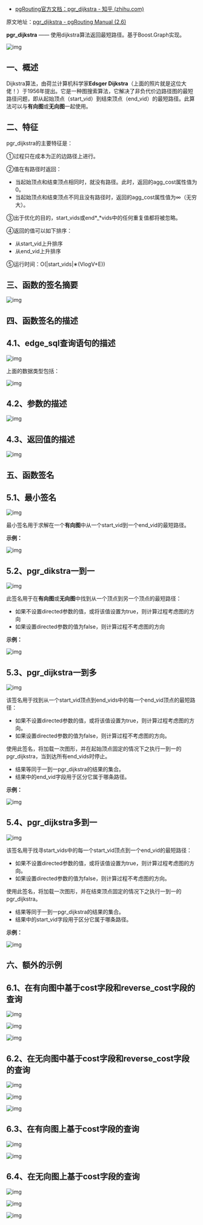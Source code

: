 - [pgRouting官方文档：pgr_dijkstra - 知乎 (zhihu.com)](https://zhuanlan.zhihu.com/p/85905703)

原文地址：[pgr_dijkstra - pgRouting Manual (2.6)](https://link.zhihu.com/?target=http%3A//docs.pgrouting.org/2.6/en/pgr_dijkstra.html%23pgr-dijkstra)

**pgr_dijkstra** —— 使用dijkstra算法返回最短路径。基于Boost.Graph实现。

![img](https://pic4.zhimg.com/80/v2-e8d081eb32f80ecf8f0f36c61733951b_720w.png)

## 一、概述

Dijkstra算法，由荷兰计算机科学家**Edsger Dijkstra**（上面的照片就是这位大佬！）于1956年提出。它是一种图搜索算法，它解决了非负代价边路径图的最短路径问题，即从起始顶点（start_vid）到结束顶点（end_vid）的最短路径。此算法可以与**有向图**或**无向图**一起使用。

## 二、特征

pgr_dijkstra的主要特征是：

①过程只在成本为正的边路径上进行。

②值在有路径时返回：

- 当起始顶点和结束顶点相同时，就没有路径。此时，返回的agg_cost属性值为0。
- 当起始顶点和结束顶点不同且没有路径时，返回的agg_cost属性值为∞（无穷大）。

③出于优化的目的，start_vids或end*_*vids中的任何重复值都将被忽略。

④返回的值可以如下排序：

- 从start_vid上升排序
- 从end_vid上升排序

⑤运行时间：O(|start_vids|∗(VlogV+E))

## 三、函数的签名摘要

![img](https://pic4.zhimg.com/80/v2-ddb302be2633c82dec5c64ab3b44943b_720w.jpg)

## 四、函数签名的描述

## 4.1、edge_sql查询语句的描述

![img](https://pic1.zhimg.com/80/v2-c3bf16f60631dd11cfd55de061416c2c_720w.jpg)

上面的数据类型包括：

![img](https://pic1.zhimg.com/80/v2-855248258be8f62dd6d306cd857e1544_720w.png)

## 4.2、参数的描述

![img](https://pic4.zhimg.com/80/v2-c0f2eac2edef464f3c36f2838260757f_720w.jpg)

## 4.3、返回值的描述

![img](https://pic2.zhimg.com/80/v2-39a7150cd1dd36eecf1dba2a3ad84239_720w.jpg)

## 五、函数签名

## 5.1、最小签名

![img](https://pic2.zhimg.com/80/v2-e0e51dfd75ca438b0c36801729eb7279_720w.png)

最小签名用于求解在一个**有向图**中从一个start_vid到一个end_vid的最短路径。

**示例：**

![img](https://pic4.zhimg.com/80/v2-aa5a0e288ae5cd228e72da4b3cecbd83_720w.jpg)

## 5.2、pgr_dikstra一到一

![img](https://pic1.zhimg.com/80/v2-6341edd4ed28e81198fa604a554d7c88_720w.png)

此签名用于在**有向图**或**无向图**中找到从一个顶点到另一个顶点的最短路径：

- 如果不设置directed参数的值，或将该值设置为true，则计算过程考虑图的方向
- 如果设置directed参数的值为false，则计算过程不考虑图的方向

**示例：**

![img](https://pic3.zhimg.com/80/v2-63ba3ec6358618990bfe343d547b0f56_720w.jpg)

## 5.3、pgr_dijkstra一到多

![img](https://pic2.zhimg.com/80/v2-4b5fba2e6901160bb3d94edbc8b8e955_720w.png)

该签名用于找到从一个start_vid顶点到end_vids中的每一个end_vid顶点的最短路径：

- 如果不设置directed参数的值，或将该值设置为true，则计算过程考虑图的方向。
- 如果设置directed参数的值为false，则计算过程不考虑图的方向。

使用此签名，将加载一次图形，并在起始顶点固定的情况下之执行一到一的pgr_dijkstra，当到达所有end_vids时停止。

- 结果等同于一到一pgr_dijkstra的结果的集合。
- 结果中的end_vid字段用于区分它属于哪条路径。

**示例：**

![img](https://pic2.zhimg.com/80/v2-efb896da66c1b3af87f9fa6a42c712a5_720w.jpg)

## 5.4、pgr_dijkstra多到一

![img](https://pic1.zhimg.com/80/v2-158c27619308d41df221cd95d238f838_720w.png)

该签名用于找寻start_vids中的每一个start_vid顶点到一个end_vid的最短路径：

- 如果不设置directed参数的值，或将该值设置为true，则计算过程考虑图的方向。
- 如果设置directed参数的值为false，则计算过程不考虑图的方向。

使用此签名，将加载一次图形，并在结束顶点固定的情况下之执行一到一的pgr_dijkstra。

- 结果等同于一到一pgr_dijkstra的结果的集合。
- 结果中的start_vid字段用于区分它属于哪条路径。

**示例：**

![img](https://pic2.zhimg.com/80/v2-9fec60df4086cde551fbc961d45d3e91_720w.jpg)

## 六、额外的示例

## 6.1、在有向图中基于cost字段和reverse_cost字段的查询

![img](https://pic4.zhimg.com/80/v2-4cb473cb9cff727acf816659dd04b193_720w.jpg)

![img](https://pic2.zhimg.com/80/v2-27a70bbc9b472d5065cbcceba4fcbb3d_720w.jpg)

![img](https://pic4.zhimg.com/80/v2-f86e306b091a57d2c50c23af6e538a4b_720w.jpg)

## 6.2、在无向图中基于cost字段和reverse_cost字段的查询

![img](https://pic4.zhimg.com/80/v2-b1b8130e659a266c21f3e6508aa791c7_720w.jpg)

![img](https://pic1.zhimg.com/80/v2-e7d95deb21d4256ec36d7234bdfcd4ac_720w.jpg)

![img](https://pic1.zhimg.com/80/v2-3d02a1dd2fb46e79f9c24bca58927fa4_720w.jpg)

## 6.3、在有向图上基于cost字段的查询

![img](https://pic4.zhimg.com/80/v2-a96777315d3bc4fc45e95a09a5b91e3f_720w.jpg)

![img](https://pic1.zhimg.com/80/v2-15f7306960adf17907ff3fde7a019324_720w.jpg)

## 6.4、在无向图上基于cost字段的查询

![img](https://pic3.zhimg.com/80/v2-ee5093303e97fbb79b6df4d795fe19de_720w.jpg)

![img](https://pic3.zhimg.com/80/v2-95b099700fbe28578d03dae9ba828f0e_720w.jpg)

![img](https://pic1.zhimg.com/80/v2-e094ce75a706370e98b700ce9fe913fc_720w.jpg)